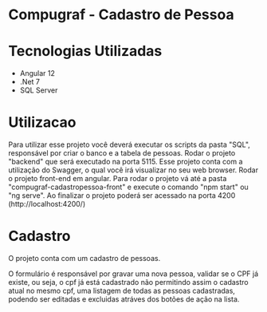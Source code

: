 # Compugraf - Cadastro de Pessoa

# Tecnologias Utilizadas

- Angular 12
- .Net 7
- SQL Server

# Utilizacao

Para utilizar esse projeto você deverá executar os scripts da pasta "SQL", responsável por criar o banco e a tabela de pessoas.
Rodar o projeto "backend" que será executado na porta 5115. Esse projeto conta com a utilização do Swagger, o qual você irá visualizar no seu web browser. 
Rodar o projeto front-end em angular. Para rodar o projeto vá até a pasta "compugraf-cadastropessoa-front" e execute o comando "npm start" ou "ng serve". Ao finalizar o projeto poderá ser acessado na porta 4200 (http://localhost:4200/)

# Cadastro

O projeto conta com um cadastro de pessoas.

O formulário é responsável por gravar uma nova pessoa, validar se o CPF já existe, ou seja, o cpf já está cadastrado não permitindo assim o cadastro atual no mesmo cpf, uma listagem de todas as pessoas cadastradas, podendo ser editadas e excluidas atráves dos botões de ação na lista.